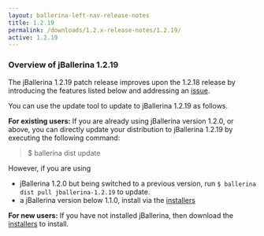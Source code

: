 ```yaml
---
layout: ballerina-left-nav-release-notes
title: 1.2.19
permalink: /downloads/1.2.x-release-notes/1.2.19/
active: 1.2.19
---
```


### Overview of jBallerina 1.2.19
The jBallerina 1.2.19 patch release improves upon the 1.2.18 release by introducing the features listed below and addressing an [issue](https://github.com/ballerina-platform/ballerina-lang/issues/32109).

You can use the update tool to update to jBallerina 1.2.19 as follows.

**For existing users:**
If you are already using jBallerina version 1.2.0, or above, you can directly update your distribution to jBallerina 1.2.19 by executing the following command:

> $ ballerina dist update

However, if you are using

- jBallerina 1.2.0 but being switched to a previous version, run `$ ballerina dist pull jballerina-1.2.19` to update.
- a jBallerina version below 1.1.0, install via the [installers](https://ballerina.io/downloads/)

**For new users:**
If you have not installed jBallerina, then download the [installers](https://ballerina.io/downloads/) to install.

<style>.cGitButtonContainer, .cBallerinaTocContainer {display:none;}</style>



